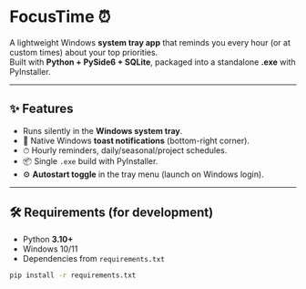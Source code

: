 # FocusTime ⏰

A lightweight Windows **system tray app** that reminds you every hour (or at custom times) about your top priorities.  
Built with **Python + PySide6 + SQLite**, packaged into a standalone **.exe** with PyInstaller.  

---

## ✨ Features
- Runs silently in the **Windows system tray**.  
- 🔔 Native Windows **toast notifications** (bottom-right corner).  
- ⏱ Hourly reminders, daily/seasonal/project schedules.  
- 📦 Single `.exe` build with PyInstaller.  
- ⚙️ **Autostart toggle** in the tray menu (launch on Windows login).  

---

## 🛠 Requirements (for development)
- Python **3.10+**  
- Windows 10/11  
- Dependencies from `requirements.txt`  

```bash
pip install -r requirements.txt
